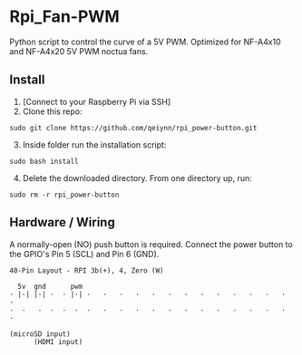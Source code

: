 # Rpi_Fan-PWM

Python script to control the curve of a 5V PWM. Optimized for NF-A4x10 and NF-A4x20 5V PWM noctua fans. 

## Install

1. [Connect to your Raspberry Pi via SSH]
2. Clone this repo: 
```
sudo git clone https://github.com/qeiynn/rpi_power-button.git
```
3. Inside folder run the installation script: 
```
sudo bash install
```
4. Delete the downloaded directory. From one directory up, run:
```
sudo rm -r rpi_power-button
```

## Hardware / Wiring

A normally-open (NO) push button is required.
Connect the power button to the GPIO's Pin 5 (SCL) and Pin 6 (GND).

```
40-Pin Layout - RPI 3b(+), 4, Zero (W)

  5v  gnd      pwm   
· |·| |·| ·  · |·| ·   ·   ·   ·   ·   ·   ·   ·   ·   ·   ·   ·   ·  · 
·  ·   ·  ·  ·  ·  ·   ·   ·   ·   ·   ·   ·   ·   ·   ·   ·   ·   ·  · 
        
(microSD input)
      (HDMI input)
```
